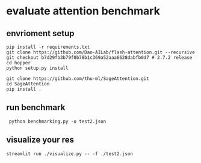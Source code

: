 # evaluate attention benchmark

## envrioment setup
```shell
pip install -r requirements.txt
git clone https://github.com/Dao-AILab/flash-attention.git --recursive
git checkout b7d29fb3b79f0b78b1c369a52aaa6628dabfb0d7 # 2.7.2 release
cd hopper
python setup.py install

git clone https://github.com/thu-ml/SageAttention.git
cd SageAttention 
pip install .
```

## run benchmark

```shell
 python benchmarking.py -o test2.json
```

## visualize your res
```shell
streamlit run ./visualize.py -- -f ./test2.json     
```

